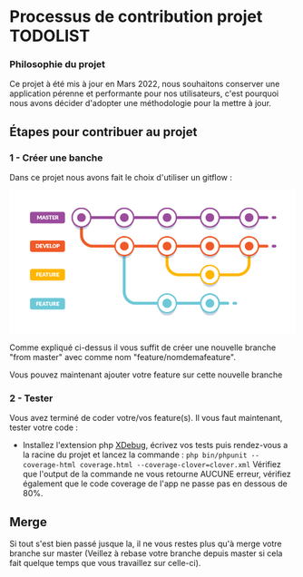 # Processus de contribution projet TODOLIST

### Philosophie du projet

Ce projet à été mis à jour en Mars 2022, nous souhaitons conserver une application pérenne et performante pour nos utilisateurs, c'est pourquoi nous avons décider d'adopter une méthodologie pour la mettre à jour.

## Étapes pour contribuer au projet

### 1 - Créer une banche

Dans ce projet nous avons fait le choix d'utiliser un gitflow :

![git flow: Branch master, dev and feature](assets/gitflow-1.png)

Comme expliqué ci-dessus il vous suffit de créer une nouvelle branche "from master" avec comme nom "feature/nomdemafeature".

Vous pouvez maintenant ajouter votre feature sur cette nouvelle branche

### 2 - Tester

Vous avez terminé de coder votre/vos feature(s). Il vous faut maintenant, tester votre code :

- Installez l'extension php [XDebug](https://xdebug.org/docs/install), écrivez vos tests puis rendez-vous a la racine du projet et lancez la commande : `php bin/phpunit --coverage-html coverage.html --coverage-clover=clover.xml`
  Vérifiez que l'output de la commande ne vous retourne AUCUNE erreur, vérifiez également que le code coverage de l'app ne passe pas en dessous de 80%.

## Merge

Si tout s'est bien passé jusque la, il ne vous restes plus qu'à merge votre branche sur master (Veillez à rebase votre branche depuis master si cela fait quelque temps que vous travaillez sur celle-ci).
